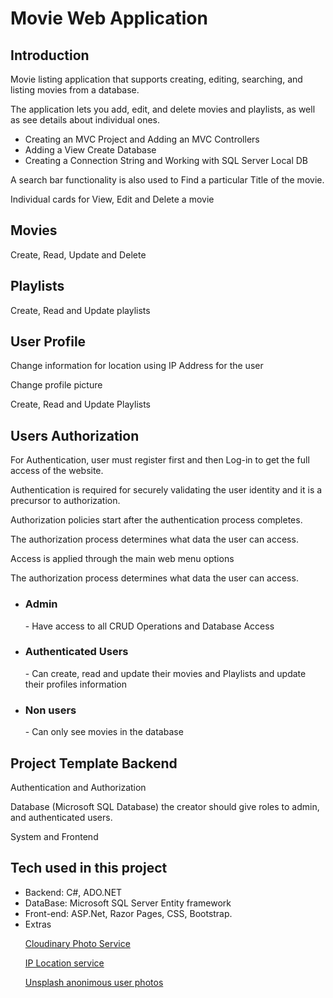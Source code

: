 <h1>Movie Web Application</h1> 

<h2>Introduction </h2>
  <p>Movie listing application that supports creating, editing, searching, and listing movies from a database.</p>
  <p>The application lets you add, edit, and delete movies and playlists, as well as see details about individual ones.</p>  
  <ul>
    <li>Creating an MVC Project and Adding an MVC Controllers</li>
    <li>Adding a View Create Database</li>
    <li>Creating a Connection String and Working with SQL Server Local DB</li>
  </ul>
  <p>A search bar functionality is also used to Find a particular Title of the movie.</p> 
  <p>Individual cards for View, Edit and Delete a movie</p>  

<h2>Movies</h2> 
  <p>Create, Read, Update and Delete</p> 

<h2>Playlists</h2>
  <p>Create, Read and Update playlists</p>

<h2>User Profile</h2>
  <p>Change information for location using IP Address for the user</p>
  <p>Change profile picture</p>
  <p>Create, Read and Update Playlists</p>

<h2>Users Authorization</h2>
  <p>For Authentication, user must register first and then Log-in to get the full access of the website.</p> 
  <p>Authentication is required for securely validating the user identity and it is a precursor to authorization.</p>  
  <p>Authorization policies start after the authentication process completes.</p> 
  <p>The authorization process determines what data the user can access.</p>
  <p>Access is applied through the main web menu options</p>
  <p>The authorization process determines what data the user can access.</p>
  <ul>
    <li><h3>Admin</h3> - Have access to all CRUD Operations and Database Access</li>
    <li><h3>Authenticated Users</h3> - Can create, read and update their movies and Playlists and update their profiles information</li>
    <li><h3>Non users</h3> - Can only see movies in the database</li> 
  </ul>

<h2>Project Template Backend</h2>
  <p>Authentication and Authorization</p> 
  <p>Database (Microsoft SQL Database) the creator should give roles to admin, and authenticated users.</p> 
  <p>System and Frontend</p> 

<h2>Tech used in this project</h2> 
  <ul>
    <li>Backend: C#, ADO.NET</li>
    <li>DataBase: Microsoft SQL Server Entity framework</li>
    <li>Front-end: ASP.Net, Razor Pages, CSS, Bootstrap.</li> 
    <li>Extras
      <p><a href="https://cloudinary.com/">Cloudinary Photo Service</a> </p>
      <p><a href="https://ipinfo.io">IP Location service<a> </p>
      <p><a href="http://unsplash.com">Unsplash anonimous user photos</a></p> 
   </li>
  </ul>
